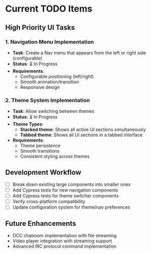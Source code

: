 # Current TODO Items

## High Priority UI Tasks

### 1. Navigation Menu Implementation
- **Task**: Create a Nav menu that appears from the left or right side (configurable)
- **Status**: ⏳ In Progress
- **Requirements**: 
  - Configurable positioning (left/right)
  - Smooth animation/transition
  - Responsive design

### 2. Theme System Implementation  
- **Task**: Allow switching between themes
- **Status**: ⏳ In Progress  
- **Theme Types**:
  - **Stacked theme**: Shows all active UI sections simultaneously
  - **Tabbed theme**: Shows all UI sections in a tabbed interface
- **Requirements**:
  - Theme persistence
  - Smooth transitions
  - Consistent styling across themes

## Development Workflow
- [ ] Break down existing large components into smaller ones
- [ ] Add Cypress tests for new navigation components
- [ ] Add Cypress tests for theme switcher components
- [ ] Verify cross-platform compatibility
- [ ] Update configuration system for theme/nav preferences

## Future Enhancements
- DCC chatroom implementation with file streaming
- Video player integration with streaming support
- Advanced IRC protocol command implementation
